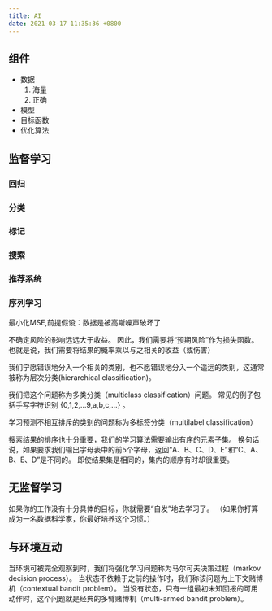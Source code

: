 ```yaml
---
title: AI
date: 2021-03-17 11:35:36 +0800
---
```


## 组件

* 数据
    1. 海量
    2. 正确
* 模型
* 目标函数
* 优化算法

## 监督学习
### 回归
### 分类
### 标记
### 搜索
### 推荐系统
### 序列学习

最小化MSE,前提假设：数据是被高斯噪声破坏了

不确定风险的影响远远大于收益。 因此，我们需要将“预期风险”作为损失函数。 也就是说，我们需要将结果的概率乘以与之相关的收益（或伤害）

我们宁愿错误地分入一个相关的类别，也不愿错误地分入一个遥远的类别，这通常被称为层次分类(hierarchical classification)。 

我们把这个问题称为多类分类（multiclass classification）问题。 常见的例子包括手写字符识别  {0,1,2,...9,a,b,c,...} 。

学习预测不相互排斥的类别的问题称为多标签分类（multilabel classification）

搜索结果的排序也十分重要，我们的学习算法需要输出有序的元素子集。 换句话说，如果要求我们输出字母表中的前5个字母，返回“A、B、C、D、E”和“C、A、B、E、D”是不同的。 即使结果集是相同的，集内的顺序有时却很重要。


## 无监督学习
如果你的工作没有十分具体的目标，你就需要“自发”地去学习了。 （如果你打算成为一名数据科学家，你最好培养这个习惯。）

## 与环境互动
当环境可被完全观察到时，我们将强化学习问题称为马尔可夫决策过程（markov decision process）。 当状态不依赖于之前的操作时，我们称该问题为上下文赌博机（contextual bandit problem）。 当没有状态，只有一组最初未知回报的可用动作时，这个问题就是经典的多臂赌博机（multi-armed bandit problem）。

